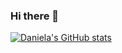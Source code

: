 ### Hi there 👋

[![Daniela's GitHub stats](https://github-readme-stats.vercel.app/api?username=TsayemDaniela)](https://github.com/anuraghazra/github-readme-stats)


<!--
**TsayemDaniela/tsayemDaniela** is a ✨ _special_ ✨ repository because its `README.md` (this file) appears on your GitHub profile.

Here are some ideas to get you started:

- 🔭 I’m currently working on ...
- 🌱 I’m currently learning ...
- 👯 I’m looking to collaborate on ...
- 🤔 I’m looking for help with ...
- 💬 Ask me about ...
- 📫 How to reach me: ...
- 😄 Pronouns: ...
- ⚡ Fun fact: ...
-->
